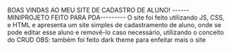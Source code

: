BOAS VINDAS AO MEU SITE DE CADASTRO DE ALUNO!
------MINIPROJETO FEITO PARA PDA---------
O site foi feito utilizando JS, CSS, e HTML e apresenta um site simples de cadastramento de aluno, onde se pode editar esse aluno e removê-lo caso necessário, utilizando o conceito do CRUD
OBS: também foi feito dark theme para enfeitar mais o site
